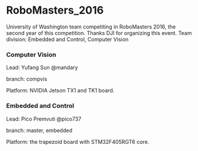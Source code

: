 # RoboMasters_2016
University of Washington team competiting in RoboMasters 2016, the second year of this competition. Thanks DJI for organizing this event. Team division: Embedded and Control, Computer Vision

### Computer Vision
Lead: Yufang Sun @mandary

branch: compvis

Platform: NVIDIA Jetson TX1 and TK1 board.

### Embedded and Control
Lead: Pico Premvuti @pico737

branch: master, embedded

Platform: the trapezoid board with STM32F405RGT6 core. 



